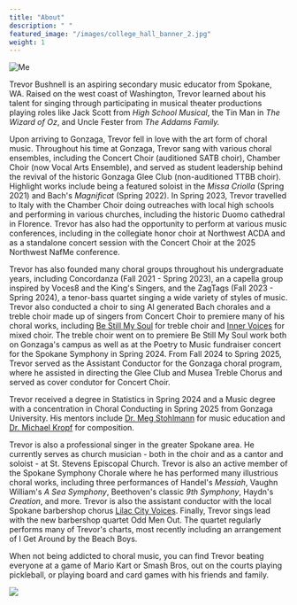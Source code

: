```yaml
---
title: "About"
description: " "
featured_image: "/images/college_hall_banner_2.jpg"
weight: 1
---
```


![Me](/images/self_portrait_5.jpg)

Trevor Bushnell is an aspiring secondary music educator from Spokane, WA. Raised on the west coast of Washington, Trevor learned about his talent for singing through participating in musical theater productions playing roles like Jack Scott from *High School Musical*, the Tin Man in *The Wizard of Oz*, and Uncle Fester from *The Addams Family.*

Upon arriving to Gonzaga, Trevor fell in love with the art form of choral music. Throughout his time at Gonzaga, Trevor sang with various choral ensembles, including the Concert Choir (auditioned SATB choir), Chamber Choir (now Vocal Arts Ensemble), and served as student leadership behind the revival of the historic Gonzaga Glee Club (non-auditioned TTBB choir). Highlight works include being a featured soloist in the *Missa Criolla* (Spring 2021) and Bach's *Magnificat* (Spring 2022). In Spring 2023, Trevor travelled to Italy with the Chamber Choir doing outreaches with local high schools and performing in various churches, including the historic Duomo cathedral in Florence. Trevor has also had the opportunity to perform at various music conferences, including in the collegiate honor choir at Northwest ACDA and as a standalone concert session with the Concert Choir at the 2025 Northwest NafMe conference. 

Trevor has also founded many choral groups throughout his undergraduate years, including Concordanza (Fall 2021 - Spring 2023), an a capella group inspired by Voces8 and the King's Singers, and the ZagTags (Fall 2023 - Spring 2024), a tenor-bass quartet singing a wide variety of styles of music. Trevor also conducted a choir to sing AI generated Bach chorales and a treble choir made up of singers from Concert Choir to premiere many of his choral works, including [Be Still My Soul](http://trevorbushnell.github.io/compositions/be-still-my-soul-ssaa/) for treble choir and [Inner Voices](http://trevorbushnell.github.io/compositions/inner-voices-satb) for mixed choir. The treble choir went on to premiere Be Still My Soul work both on Gonzaga's campus as well as at the Poetry to Music fundraiser concert for the Spokane Symphony in Spring 2024. From Fall 2024 to Spring 2025, Trevor served as the Assistant Conductor for the Gonzaga choral program, where he assisted in directing the Glee Club and Musea Treble Chorus and served as cover condutor for Concert Choir. 

Trevor received a degree in Statistics in Spring 2024 and a Music degree with a concentration in Choral Conducting in Spring 2025 from Gonzaga University. His mentors include [Dr. Meg Stohlmann](https://www.gonzaga.edu/college-of-arts-sciences/faculty-listing/detail/meg-stohlmann-dma-2aee1f77) for music education and [Dr. Michael Kropf](http://www.michaelkropfmusic.com/) for composition. 

Trevor is also a professional singer in the greater Spokane area. He currently serves as church musician - both in the choir and as a cantor and soloist - at St. Stevens Episcopal Church. Trevor is also an active member of the Spokane Symphony Chorale where he has performed many illustrious choral works, including three performances of Handel's *Messiah*, Vaughn William's *A Sea Symphony*, Beethoven's classic *9th Symphony*, Haydn's *Creation*, and more. Trevor is also the assistant conductor with the local Spokane barbershop chorus [Lilac City Voices](https://lilaccityvoices.org/). Finally, Trevor sings lead with the new barbershop quartet Odd Men Out. The quartet regularly performs many of Trevor's charts, most recently including an arrangement of I Get Around by the Beach Boys.

When not being addicted to choral music, you can find Trevor beating everyone at a game of Mario Kart or Smash Bros, out on the courts playing pickleball, or playing board and card games with his friends and family.

![](/images/myrtle_inside_3.jpg)
